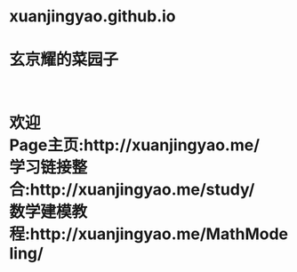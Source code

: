 # xuanjingyao.github.io
<h1>玄京耀的菜园子<h1/>
<br />欢迎
<br />Page主页:http://xuanjingyao.me/
<br />学习链接整合:http://xuanjingyao.me/study/
<br />数学建模教程:http://xuanjingyao.me/MathModeling/
